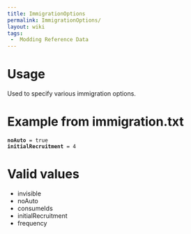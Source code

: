 ```yaml
---
title: ImmigrationOptions
permalink: ImmigrationOptions/
layout: wiki
tags:
 -  Modding Reference Data
---
```


Usage
=====

Used to specify various immigration options.

Example from immigration.txt
============================

**`noAuto`**` = true`  
**`initialRecruitment`**` = 4`

Valid values
============

-   invisible
-   noAuto
-   consumeIds
-   initialRecruitment
-   frequency

